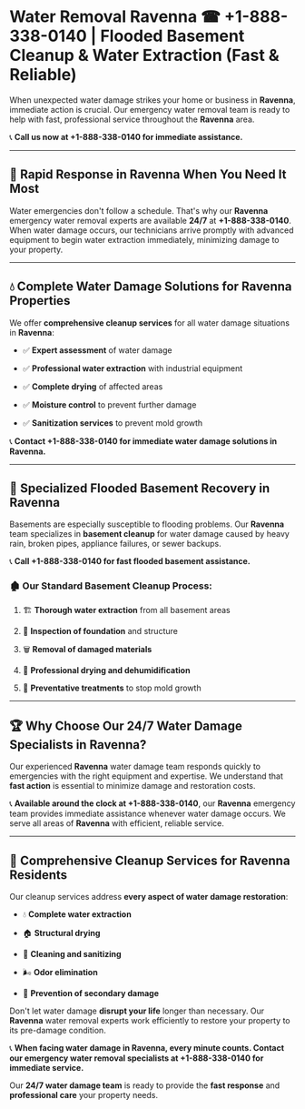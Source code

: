 # Water Removal Ravenna ☎ +1-888-338-0140 | Flooded Basement Cleanup & Water Extraction (Fast & Reliable)

When unexpected water damage strikes your home or business in **Ravenna**, immediate action is crucial. Our emergency water removal team is ready to help with fast, professional service throughout the **Ravenna** area. 

📞 **Call us now at +1-888-338-0140 for immediate assistance.**
---
## 🚀 Rapid Response in Ravenna When You Need It Most
Water emergencies don't follow a schedule. That's why our **Ravenna** emergency water removal experts are available **24/7** at **+1-888-338-0140**. When water damage occurs, our technicians arrive promptly with advanced equipment to begin water extraction immediately, minimizing damage to your property.
---
## 💧 Complete Water Damage Solutions for Ravenna Properties
We offer **comprehensive cleanup services** for all water damage situations in **Ravenna**:
- ✅ **Expert assessment** of water damage  
- ✅ **Professional water extraction** with industrial equipment  
- ✅ **Complete drying** of affected areas  
- ✅ **Moisture control** to prevent further damage  
- ✅ **Sanitization services** to prevent mold growth  
📞 **Contact +1-888-338-0140 for immediate water damage solutions in Ravenna.**
---
## 🌊 Specialized Flooded Basement Recovery in Ravenna
Basements are especially susceptible to flooding problems. Our **Ravenna** team specializes in **basement cleanup** for water damage caused by heavy rain, broken pipes, appliance failures, or sewer backups. 
📞 **Call +1-888-338-0140 for fast flooded basement assistance.**
### 🏚️ Our Standard Basement Cleanup Process:
1. 🏗️ **Thorough water extraction** from all basement areas  
2. 🔎 **Inspection of foundation** and structure  
3. 🗑️ **Removal of damaged materials**  
4. 💨 **Professional drying and dehumidification**  
5. 🚫 **Preventative treatments** to stop mold growth  
---
## 🏆 Why Choose Our 24/7 Water Damage Specialists in Ravenna?
Our experienced **Ravenna** water damage team responds quickly to emergencies with the right equipment and expertise. We understand that **fast action** is essential to minimize damage and restoration costs.
📞 **Available around the clock at +1-888-338-0140**, our **Ravenna** emergency team provides immediate assistance whenever water damage occurs. We serve all areas of **Ravenna** with efficient, reliable service.
---
## 🧹 Comprehensive Cleanup Services for Ravenna Residents
Our cleanup services address **every aspect of water damage restoration**:
- 💧 **Complete water extraction**  
- 🏠 **Structural drying**  
- 🧼 **Cleaning and sanitizing**  
- 🌬️ **Odor elimination**  
- 🚫 **Prevention of secondary damage**  
Don't let water damage **disrupt your life** longer than necessary. Our **Ravenna** water removal experts work efficiently to restore your property to its pre-damage condition.
📞 **When facing water damage in Ravenna, every minute counts. Contact our emergency water removal specialists at +1-888-338-0140 for immediate service.**
Our **24/7 water damage team** is ready to provide the **fast response** and **professional care** your property needs.
